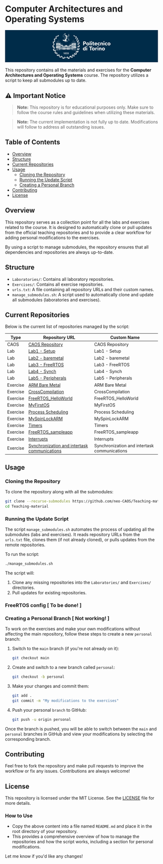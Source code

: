 # Computer Architectures and Operating Systems

![polito](resources/logo_polito.jpg)

This repository contains all the materials and exercises for the **Computer Architectures and Operating Systems** course. The repository utilizes a script to keep all submodules up to date.
<!-- and provides a structured way to work on personal modifications within a separate branch. -->

## ⚠️ Important Notice

> **Note:** This repository is for educational purposes only. Make sure to follow the course rules and guidelines when utilizing these materials.

> **Note:** The current implementation is not fully up to date. Modifications will follow to address all outstanding issues.

<!-- > **Note:** The pulling and data collection from all submodules works, but managing the personal branch for developing personal modifications is still not functioning. -->

## Table of Contents

- [Overview](#overview)
- [Structure](#structure)
- [Current Repositories](#current-repositories)
- [Usage](#usage)
  - [Cloning the Repository](#cloning-the-repository)
  - [Running the Update Script](#running-the-update-script)
  - [Creating a Personal Branch](#creating-a-personal-branch)
- [Contributing](#contributing)
- [License](#license)

## Overview

This repository serves as a collection point for all the labs and exercises related to the course. It is designed to automatically clone or pull updates from the official teaching repositories and to provide a clear workflow for adding personal modifications to the exercises.

By using a script to manage submodules, the repository ensures that all dependencies and repositories are always up-to-date. 
<!-- The repository also supports working on a separate branch called `personal` to track personal modifications without affecting the main repository. -->

## Structure

- `Laboratories/`: Contains all laboratory repositories.
- `Exercises/`: Contains all exercise repositories.
- `urls.txt`: A file containing all repository URLs and their custom names.
- `manage_submodules.sh`: A script used to automatically clone and update all submodules (laboratories and exercises).

## Current Repositories

Below is the current list of repositories managed by the script:

| Type     | Repository URL                                                                                                  | Custom Name         |
| -------- | --------------------------------------------------------------------------------------------------------------- | ------------------- |
| CAOS     | [CAOS Repository](https://baltig.polito.it/teaching-material/CAOS.git)                                          | CAOS Repository     |
| Lab      | [Lab1 - Setup](https://baltig.polito.it/teaching-material/labs-caos-and-os/lab-1-setup.git)                     | Lab1 - Setup        |
| Lab      | [Lab2 - baremetal](https://baltig.polito.it/teaching-material/labs-caos-and-os/lab2-baremetal.git)              | Lab2 - baremetal    |
| Lab      | [Lab3 - FreeRTOS](https://baltig.polito.it/teaching-material/labs-caos-and-os/lab3-freertos.git)                | Lab3 - FreeRTOS     |
| Lab      | [Lab4 - Synch](https://baltig.polito.it/teaching-material/labs-caos-and-os/lab4-synch.git)                      | Lab4 - Synch        |
| Lab      | [Lab5 - Peripherals](https://baltig.polito.it/teaching-material/labs-caos-and-os/lab5-peripherals.git)          | Lab5 - Peripherals  |
| Exercise | [ARM Bare Metal](https://baltig.polito.it/teaching-material/exercises-caos-and-os/arm-bare-metal.git)           | ARM Bare Metal      |
| Exercise | [CrossCompilation](https://baltig.polito.it/teaching-material/exercises-caos-and-os/crosscompilation.git)       | CrossCompilation    |
| Exercise | [FreeRTOS_HelloWorld](https://baltig.polito.it/teaching-material/exercises-caos-and-os/freertos_helloworld.git) | FreeRTOS_HelloWorld |
| Exercise | [MyFirstOS](https://baltig.polito.it/teaching-material/exercises-caos-and-os/myfirstos.git)                     | MyFirstOS           |
| Exercise | [Process Scheduling](https://baltig.polito.it/teaching-material/exercises-caos-and-os/process-scheduling.git)   | Process Scheduling  |
| Exercise | [MySpinLockARM](https://baltig.polito.it/teaching-material/exercises-caos-and-os/myspinlockarm.git)             | MySpinLockARM       |
| Exercise | [Timers](https://baltig.polito.it/teaching-material/exercises-caos-and-os/timers.git)                           | Timers              |
| Exercise | [FreeRTOS_sampleapp](https://baltig.polito.it/teaching-material/exercises-caos-and-os/FreeRTOSsampleapp.git)    | FreeRTOS_sampleapp  |
| Exercise | [Interrupts](https://baltig.polito.it/teaching-material/exercises-caos-and-os/interrupts.git)                   | Interrupts          |
| Exercise | [Synchronization and intertask communications](https://baltig.polito.it/teaching-material/exercises-caos-and-os/test_vahid.git) | Synchronization and intertask communications |


## Usage

### Cloning the Repository

To clone the repository along with all the submodules:

```bash
git clone --recurse-submodules https://github.com/neo-CAOS/Teaching-material.git
cd Teaching-material
```

### Running the Update Script

The script `manage_submodules.sh` automates the process of updating all the submodules (labs and exercises). It reads repository URLs from the `urls.txt` file, clones them (if not already cloned), or pulls updates from the remote repositories.

To run the script:

```bash
./manage_submodules.sh
```

The script will:

1. Clone any missing repositories into the `Laboratories/` and `Exercises/` directories.
2. Pull updates for existing repositories.

### FreeRTOS config [ To be done! ]

<!-- TODO -->

### Creating a Personal Branch [ Not working! ]

To work on the exercises and make your own modifications without affecting the main repository, follow these steps to create a new `personal` branch:

1. Switch to the `main` branch (if you're not already on it):

   ```bash
   git checkout main
   ```

2. Create and switch to a new branch called `personal`:

   ```bash
   git checkout -b personal
   ```

3. Make your changes and commit them:

   ```bash
   git add .
   git commit -m "My modifications to the exercises"
   ```

4. Push your personal `branch` to GitHub:

   ```bash
   git push -u origin personal
   ```

Once the branch is pushed, you will be able to switch between the `main` and `personal` branches in GitHub and view your modifications by selecting the corresponding branch.

## Contributing

Feel free to fork the repository and make pull requests to improve the workflow or fix any issues. Contributions are always welcome!

## License

<!-- TODO: check -->

This repository is licensed under the MIT License. See the [LICENSE](LICENSE) file for more details.

### How to Use

- Copy the above content into a file named `README.md` and place it in the root directory of your repository.
- This provides a comprehensive overview of how to manage the repositories and how the script works, including a section for personal modifications.

Let me know if you'd like any changes!
